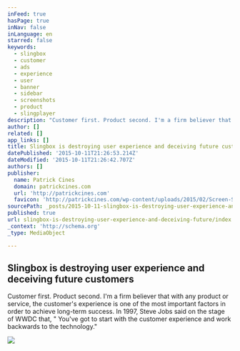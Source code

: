 ```yaml
---
inFeed: true
hasPage: true
inNav: false
inLanguage: en
starred: false
keywords:
  - slingbox
  - customer
  - ads
  - experience
  - user
  - banner
  - sidebar
  - screenshots
  - product
  - slingplayer
description: "Customer first. Product second. I'm a firm believer that with any product or service, the customer's experience is one of the most important factors in order to achieve long-term success. In 1997, Steve Jobs said on the stage of WWDC that, \" You've got to start with the customer experience and work backwards to the technology.\""
author: []
related: []
app_links: []
title: Slingbox is destroying user experience and deceiving future customers
datePublished: '2015-10-11T21:26:53.214Z'
dateModified: '2015-10-11T21:26:42.707Z'
authors: []
publisher:
  name: Patrick Cines
  domain: patrickcines.com
  url: 'http://patrickcines.com'
  favicon: 'http://patrickcines.com/wp-content/uploads/2015/02/Screen-Shot-2015-02-08-at-10.56.17-PM.png'
sourcePath: _posts/2015-10-11-slingbox-is-destroying-user-experience-and-deceiving-future.md
published: true
url: slingbox-is-destroying-user-experience-and-deceiving-future/index.html
_context: 'http://schema.org'
_type: MediaObject

---
```

<article style=""><h1>Slingbox is destroying user experience and deceiving future customers</h1><p>Customer first. Product second. I'm a firm believer that with any product or service, the customer's experience is one of the most important factors in order to achieve long-term success. In 1997, Steve Jobs said on the stage of WWDC that, " You've got to start with the customer experience and work backwards to the technology."</p><img src="http://patrickcines.com/wp-content/uploads/2015/04/Window-capture-61.png" /></article>